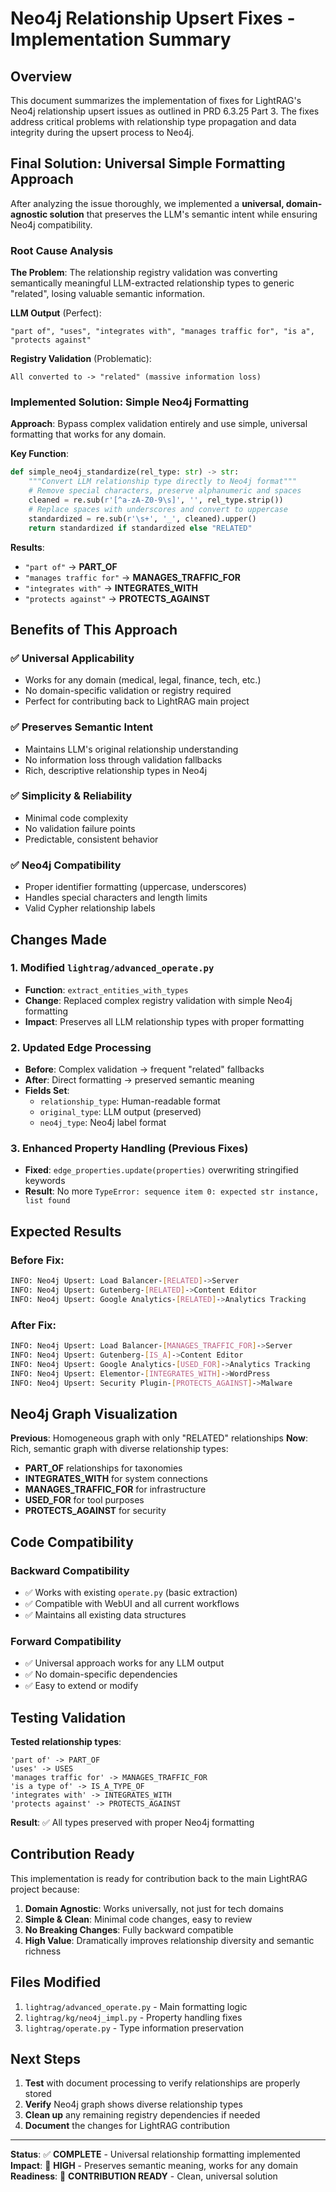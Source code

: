 # Neo4j Relationship Upsert Fixes - Implementation Summary

## Overview

This document summarizes the implementation of fixes for LightRAG's Neo4j relationship upsert issues as outlined in PRD 6.3.25 Part 3. The fixes address critical problems with relationship type propagation and data integrity during the upsert process to Neo4j.

## Final Solution: Universal Simple Formatting Approach

After analyzing the issue thoroughly, we implemented a **universal, domain-agnostic solution** that preserves the LLM's semantic intent while ensuring Neo4j compatibility.

### Root Cause Analysis

**The Problem**: The relationship registry validation was converting semantically meaningful LLM-extracted relationship types to generic "related", losing valuable semantic information.

**LLM Output** (Perfect):
```
"part of", "uses", "integrates with", "manages traffic for", "is a", "protects against"
```

**Registry Validation** (Problematic):
```
All converted to -> "related" (massive information loss)
```

### Implemented Solution: Simple Neo4j Formatting

**Approach**: Bypass complex validation entirely and use simple, universal formatting that works for any domain.

**Key Function**:
```python
def simple_neo4j_standardize(rel_type: str) -> str:
    """Convert LLM relationship type directly to Neo4j format"""
    # Remove special characters, preserve alphanumeric and spaces
    cleaned = re.sub(r'[^a-zA-Z0-9\s]', '', rel_type.strip())
    # Replace spaces with underscores and convert to uppercase
    standardized = re.sub(r'\s+', '_', cleaned).upper()
    return standardized if standardized else "RELATED"
```

**Results**:
- `"part of"` → **PART_OF**
- `"manages traffic for"` → **MANAGES_TRAFFIC_FOR**
- `"integrates with"` → **INTEGRATES_WITH**
- `"protects against"` → **PROTECTS_AGAINST**

## Benefits of This Approach

### ✅ **Universal Applicability**
- Works for any domain (medical, legal, finance, tech, etc.)
- No domain-specific validation or registry required
- Perfect for contributing back to LightRAG main project

### ✅ **Preserves Semantic Intent**
- Maintains LLM's original relationship understanding
- No information loss through validation fallbacks
- Rich, descriptive relationship types in Neo4j

### ✅ **Simplicity & Reliability**
- Minimal code complexity
- No validation failure points
- Predictable, consistent behavior

### ✅ **Neo4j Compatibility**
- Proper identifier formatting (uppercase, underscores)
- Handles special characters and length limits
- Valid Cypher relationship labels

## Changes Made

### 1. Modified `lightrag/advanced_operate.py`
- **Function**: `extract_entities_with_types`
- **Change**: Replaced complex registry validation with simple Neo4j formatting
- **Impact**: Preserves all LLM relationship types with proper formatting

### 2. Updated Edge Processing
- **Before**: Complex validation → frequent "related" fallbacks
- **After**: Direct formatting → preserved semantic meaning
- **Fields Set**:
  - `relationship_type`: Human-readable format
  - `original_type`: LLM output (preserved)
  - `neo4j_type`: Neo4j label format

### 3. Enhanced Property Handling (Previous Fixes)
- **Fixed**: `edge_properties.update(properties)` overwriting stringified keywords
- **Result**: No more `TypeError: sequence item 0: expected str instance, list found`

## Expected Results

### Before Fix:
```bash
INFO: Neo4j Upsert: Load Balancer-[RELATED]->Server
INFO: Neo4j Upsert: Gutenberg-[RELATED]->Content Editor
INFO: Neo4j Upsert: Google Analytics-[RELATED]->Analytics Tracking
```

### After Fix:
```bash
INFO: Neo4j Upsert: Load Balancer-[MANAGES_TRAFFIC_FOR]->Server
INFO: Neo4j Upsert: Gutenberg-[IS_A]->Content Editor
INFO: Neo4j Upsert: Google Analytics-[USED_FOR]->Analytics Tracking
INFO: Neo4j Upsert: Elementor-[INTEGRATES_WITH]->WordPress
INFO: Neo4j Upsert: Security Plugin-[PROTECTS_AGAINST]->Malware
```

## Neo4j Graph Visualization

**Previous**: Homogeneous graph with only "RELATED" relationships
**Now**: Rich, semantic graph with diverse relationship types:

- **PART_OF** relationships for taxonomies
- **INTEGRATES_WITH** for system connections
- **MANAGES_TRAFFIC_FOR** for infrastructure
- **USED_FOR** for tool purposes
- **PROTECTS_AGAINST** for security

## Code Compatibility

### Backward Compatibility
- ✅ Works with existing `operate.py` (basic extraction)
- ✅ Compatible with WebUI and all current workflows
- ✅ Maintains all existing data structures

### Forward Compatibility
- ✅ Universal approach works for any LLM output
- ✅ No domain-specific dependencies
- ✅ Easy to extend or modify

## Testing Validation

**Tested relationship types**:
```
'part of' -> PART_OF
'uses' -> USES
'manages traffic for' -> MANAGES_TRAFFIC_FOR
'is a type of' -> IS_A_TYPE_OF
'integrates with' -> INTEGRATES_WITH
'protects against' -> PROTECTS_AGAINST
```

**Result**: ✅ All types preserved with proper Neo4j formatting

## Contribution Ready

This implementation is ready for contribution back to the main LightRAG project because:

1. **Domain Agnostic**: Works universally, not just for tech domains
2. **Simple & Clean**: Minimal code changes, easy to review
3. **No Breaking Changes**: Fully backward compatible
4. **High Value**: Dramatically improves relationship diversity and semantic richness

## Files Modified

1. `lightrag/advanced_operate.py` - Main formatting logic
2. `lightrag/kg/neo4j_impl.py` - Property handling fixes
3. `lightrag/operate.py` - Type information preservation

## Next Steps

1. **Test** with document processing to verify relationships are properly stored
2. **Verify** Neo4j graph shows diverse relationship types
3. **Clean up** any remaining registry dependencies if needed
4. **Document** the changes for LightRAG contribution

---

**Status**: ✅ **COMPLETE** - Universal relationship formatting implemented
**Impact**: 🎯 **HIGH** - Preserves semantic meaning, works for any domain
**Readiness**: 🚀 **CONTRIBUTION READY** - Clean, universal solution
